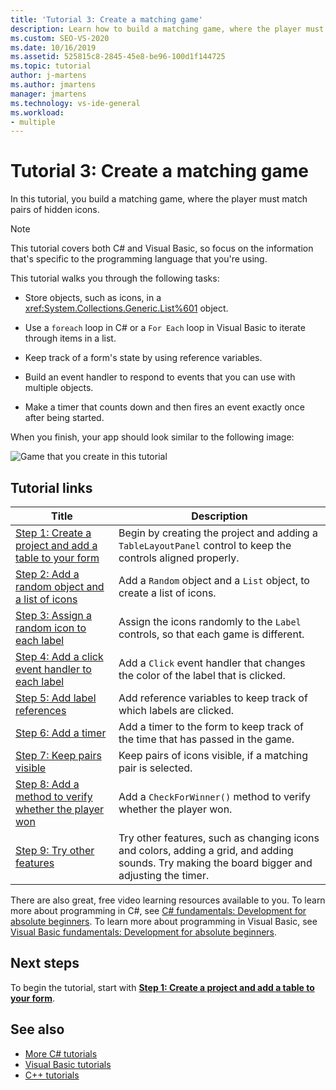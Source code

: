 ```yaml
---
title: 'Tutorial 3: Create a matching game'
description: Learn how to build a matching game, where the player must match pairs of hidden icons.
ms.custom: SEO-VS-2020
ms.date: 10/16/2019
ms.assetid: 525815c8-2845-45e8-be96-100d1f144725
ms.topic: tutorial
author: j-martens
ms.author: jmartens
manager: jmartens
ms.technology: vs-ide-general
ms.workload:
- multiple
---
```

# Tutorial 3: Create a matching game

In this tutorial, you build a matching game, where the player must match pairs of hidden icons.

> [!NOTE]
> This tutorial covers both C# and Visual Basic, so focus on the information that's specific to the programming language that you're using.

This tutorial walks you through the following tasks:

- Store objects, such as icons, in a <xref:System.Collections.Generic.List%601> object.

- Use a `foreach` loop in C# or a `For Each` loop in Visual Basic to iterate through items in a list.

- Keep track of a form's state by using reference variables.

- Build an event handler to respond to events that you can use with multiple objects.

- Make a timer that counts down and then fires an event exactly once after being started.

When you finish, your app should look similar to the following image:

![Game that you create in this tutorial](../ide/media/express_finishedgame.png)

## Tutorial links

|Title|Description|
|-----------|-----------------|
|[Step 1: Create a project and add a table to your form](../ide/step-1-create-a-project-and-add-a-table-to-your-form.md)|Begin by creating the project and adding a `TableLayoutPanel` control to keep the controls aligned properly.|
|[Step 2: Add a random object and a list of icons](../ide/step-2-add-a-random-object-and-a-list-of-icons.md)|Add a `Random` object and a `List` object, to create a list of icons.|
|[Step 3: Assign a random icon to each label](../ide/step-3-assign-a-random-icon-to-each-label.md)|Assign the icons randomly to the `Label` controls, so that each game is different.|
|[Step 4: Add a click event handler to each label](../ide/step-4-add-a-click-event-handler-to-each-label.md)|Add a `Click` event handler that changes the color of the label that is clicked.|
|[Step 5: Add label references](../ide/step-5-add-label-references.md)|Add reference variables to keep track of which labels are clicked.|
|[Step 6: Add a timer](../ide/step-6-add-a-timer.md)|Add a timer to the form to keep track of the time that has passed in the game.|
|[Step 7: Keep pairs visible](../ide/step-7-keep-pairs-visible.md)|Keep pairs of icons visible, if a matching pair is selected.|
|[Step 8: Add a method to verify whether the player won](../ide/step-8-add-a-method-to-verify-whether-the-player-won.md)|Add a `CheckForWinner()` method to verify whether the player won.|
|[Step 9: Try other features](../ide/step-9-try-other-features.md)|Try other features, such as changing icons and colors, adding a grid, and adding sounds. Try making the board bigger and adjusting the timer.|

There are also great, free video learning resources available to you. To learn more about programming in C#, see [C# fundamentals: Development for absolute beginners](https://channel9.msdn.com/Series/C-Sharp-Fundamentals-Development-for-Absolute-Beginners). To learn more about programming in Visual Basic, see [Visual Basic fundamentals: Development for absolute beginners](https://channel9.msdn.com/Series/Visual-Basic-Development-for-Absolute-Beginners).

## Next steps

To begin the tutorial, start with **[Step 1: Create a project and add a table to your form](../ide/step-1-create-a-project-and-add-a-table-to-your-form.md)**.

## See also

* [More C# tutorials](../get-started/csharp/index.yml)
* [Visual Basic tutorials](../get-started/visual-basic/index.yml)
* [C++ tutorials](/cpp/get-started/tutorial-console-cpp)